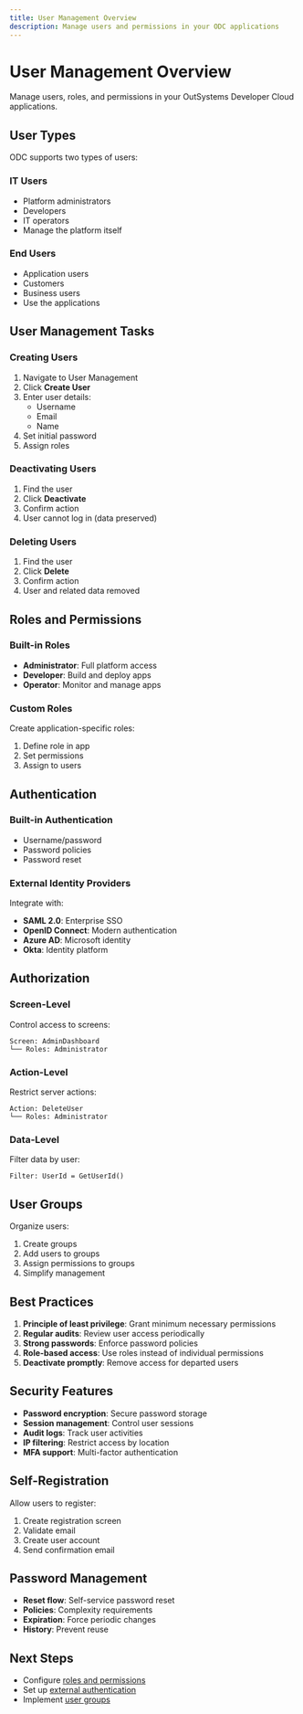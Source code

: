 ```yaml
---
title: User Management Overview
description: Manage users and permissions in your ODC applications
---
```


# User Management Overview

Manage users, roles, and permissions in your OutSystems Developer Cloud applications.

## User Types

ODC supports two types of users:

### IT Users

- Platform administrators
- Developers
- IT operators
- Manage the platform itself

### End Users

- Application users
- Customers
- Business users
- Use the applications

## User Management Tasks

### Creating Users

1. Navigate to User Management
2. Click **Create User**
3. Enter user details:
   - Username
   - Email
   - Name
4. Set initial password
5. Assign roles

### Deactivating Users

1. Find the user
2. Click **Deactivate**
3. Confirm action
4. User cannot log in (data preserved)

### Deleting Users

1. Find the user
2. Click **Delete**
3. Confirm action
4. User and related data removed

## Roles and Permissions

### Built-in Roles

- **Administrator**: Full platform access
- **Developer**: Build and deploy apps
- **Operator**: Monitor and manage apps

### Custom Roles

Create application-specific roles:

1. Define role in app
2. Set permissions
3. Assign to users

## Authentication

### Built-in Authentication

- Username/password
- Password policies
- Password reset

### External Identity Providers

Integrate with:

- **SAML 2.0**: Enterprise SSO
- **OpenID Connect**: Modern authentication
- **Azure AD**: Microsoft identity
- **Okta**: Identity platform

## Authorization

### Screen-Level

Control access to screens:

```
Screen: AdminDashboard
└── Roles: Administrator
```

### Action-Level

Restrict server actions:

```
Action: DeleteUser
└── Roles: Administrator
```

### Data-Level

Filter data by user:

```
Filter: UserId = GetUserId()
```

## User Groups

Organize users:

1. Create groups
2. Add users to groups
3. Assign permissions to groups
4. Simplify management

## Best Practices

1. **Principle of least privilege**: Grant minimum necessary permissions
2. **Regular audits**: Review user access periodically
3. **Strong passwords**: Enforce password policies
4. **Role-based access**: Use roles instead of individual permissions
5. **Deactivate promptly**: Remove access for departed users

## Security Features

- **Password encryption**: Secure password storage
- **Session management**: Control user sessions
- **Audit logs**: Track user activities
- **IP filtering**: Restrict access by location
- **MFA support**: Multi-factor authentication

## Self-Registration

Allow users to register:

1. Create registration screen
2. Validate email
3. Create user account
4. Send confirmation email

## Password Management

- **Reset flow**: Self-service password reset
- **Policies**: Complexity requirements
- **Expiration**: Force periodic changes
- **History**: Prevent reuse

## Next Steps

- Configure [roles and permissions](/docs/user-management/roles)
- Set up [external authentication](/docs/user-management/external-auth)
- Implement [user groups](/docs/user-management/groups)
